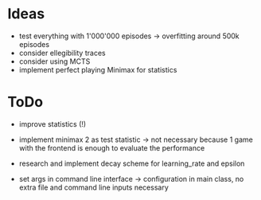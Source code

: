 # Ideas

* test everything with 1'000'000 episodes -> overfitting around 500k episodes
* consider ellegibility traces
* consider using MCTS
* implement perfect playing Minimax for statistics

# ToDo

* improve statistics (!)
* implement minimax 2 as test statistic -> not necessary because 1 game with the frontend is enough to evaluate the performance
* research and implement decay scheme for learning_rate and epsilon

* set args in command line interface -> configuration in main class, no extra file and command line inputs necessary